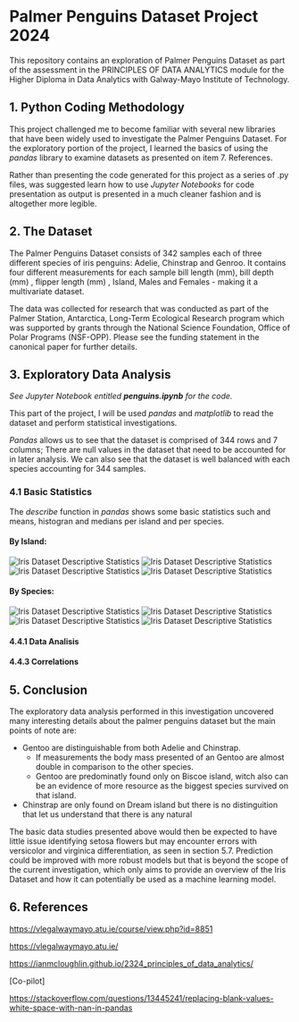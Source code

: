 # Palmer Penguins Dataset Project 2024

This repository contains an exploration of Palmer Penguins Dataset as part of the assessment in the  PRINCIPLES OF DATA ANALYTICS module for the Higher Diploma in Data Analytics with Galway-Mayo Institute of Technology.

## 1. Python Coding Methodology

This project challenged me to become familiar with several new libraries that have been widely used to investigate the Palmer Penguins Dataset. For the exploratory portion of the project, I learned the basics of using the *pandas* library to examine datasets as presented on item 7. References.

Rather than presenting the code generated for this project as a series of .py files, was suggested learn how to use *Jupyter Notebooks* for code presentation as output is presented in a much cleaner fashion and is altogether more legible.

## 2. The Dataset

The Palmer Penguins Dataset consists of 342 samples each of three different species of iris penguins: Adelie, Chinstrap and Genroo. It contains four different measurements for each sample bill length (mm), bill depth (mm) , flipper length (mm) , Island, Males and Females - making it a multivariate dataset.

The data was collected for research that was conducted as part of the Palmer Station, Antarctica, Long-Term Ecological Research program which was supported by grants through the National Science Foundation, Office of Polar Programs (NSF-OPP). Please see the funding statement in the canonical paper for further details.

## 3. Exploratory Data Analysis

*See Jupyter Notebook entitled **penguins.ipynb** for the code.*

This part of the project, I will be used *pandas* and *matplotlib* to read the dataset and perform statistical investigations.
 
*Pandas* allows us to see that the dataset is comprised of 344 rows and 7 columns; There are null values in the dataset that need to be accounted for in later analysis. We can also see that the dataset is well balanced with each species accounting for 344 samples.

### 4.1 Basic Statistics
The *describe* function in *pandas* shows some basic statistics such and means, histogran and medians per island and per species. 

#### By Island:

![Iris Dataset Descriptive Statistics](island_billlenght.png)
![Iris Dataset Descriptive Statistics](island_body_mass.png)
![Iris Dataset Descriptive Statistics](island_flipperlenght.png)
![Iris Dataset Descriptive Statistics](island_mass.png)

#### By Species:

![Iris Dataset Descriptive Statistics](penguins_billdepht.png)
![Iris Dataset Descriptive Statistics](penguins_billlenght.png)
![Iris Dataset Descriptive Statistics](penguins_flipperlenght.png)
![Iris Dataset Descriptive Statistics](penguins_mass.png) 

#### 4.4.1 Data Analisis


#### 4.4.3 Correlations

## 5. Conclusion

The exploratory data analysis performed in this investigation uncovered many interesting details about the palmer penguins dataset but the main points of note are:
* Gentoo are distinguishable from both Adelie and Chinstrap. 
    * If measurements the body mass presented of an Gentoo are almost double in comparison to the other species.
    * Gentoo are predominatly found only on Biscoe island, witch also can be an evidence of more resource as the biggest species survived on that island.
* Chinstrap are only found on Dream island but there is no distinguition that let us understand that there is any natural  

The basic data studies presented above would then be expected to have little issue identifying setosa flowers but may encounter errors with versicolor and virginica differentiation, as seen in section 5.7. Prediction could be improved with more robust models but that is beyond the scope of the current investigation, which only aims to provide an overview of the Iris Dataset and how it can potentially be used as a machine learning model.   
 

## 6. References

https://vlegalwaymayo.atu.ie/course/view.php?id=8851

https://vlegalwaymayo.atu.ie/

https://ianmcloughlin.github.io/2324_principles_of_data_analytics/

[Co-pilot]

https://stackoverflow.com/questions/13445241/replacing-blank-values-white-space-with-nan-in-pandas
